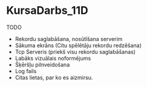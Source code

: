 # KursaDarbs_11D

TODO
- Rekordu saglabāšana, nosūtīšana serverim
- Sākuma ekrāns (Citu spēlētāju rekordu redzēšana)
- Tcp Serveris (priekš visu rekordu saglabāšanas)
- Labāks vizuālais noformējums
- Šķēršļu pilnveidošana
- Log fails
- Citas lietas, par ko es aizmirsu.

